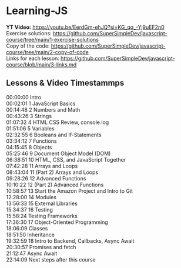 # Learning-JS

**YT Video:** https://youtu.be/EerdGm-ehJQ?si=KG_qq_-Yj9uEF2n0   
Exercise solutions: https://github.com/SuperSimpleDev/javascript-course/tree/main/1-exercise-solutions   
Copy of the code: https://github.com/SuperSimpleDev/javascript-course/tree/main/2-copy-of-code   
Links for each lesson: https://github.com/SuperSimpleDev/javascript-course/blob/main/3-links.md   

## Lessons & Video Timestammps
00:00:00 Intro   
00:02:01 1 JavaScript Basics   
00:14:48 2 Numbers and Math    
00:43:26 3 Strings   
01:07:32 4 HTML CSS Review, console.log   
01:51:06 5 Variables   
02:32:55 6 Booleans and If-Statements   
03:34:12 7 Functions   
04:15:45 8 Objects   
05:25:46 9 Document Object Model (DOM)    
06:38:51 10 HTML, CSS, and JavaScript Together   
07:42:28 11 Arrays and Loops   
08:43:04 11 (Part 2) Arrays and Loops    
09:28:26 12 Advanced Functions   
10:10:22 12 (Part 2) Advanced Functions   
10:58:57 13 Start the Amazon Project and Intro to Git   
12:28:00 14 Modules     
13:56:33 15 External Libraries   
15:34:37 16 Testing    
15:58:24 Testing Frameworks     
17:36:30 17 Object-Oriented Programming    
18:06:09 Classes    
18:51:50 Inheritance   
19:32:59 18 Intro to Backend, Callbacks, Async Await    
20:30:57 Promises and fetch    
21:12:47 Async Await    
22:14:09 Next steps after this course    
